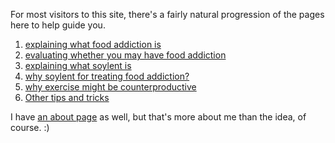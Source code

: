 For most visitors to this site, there's a fairly natural progression of the pages here to help guide you.

  1. [explaining what food addiction is](what-is-food-addiction)
  2. [evaluating whether you may have food addiction](do-you-have-food-addiction)
  3. [explaining what soylent is](what-is-soylent)
  4. [why soylent for treating food addiction?](soylent-for-treating-food-addiction)
  5. [why exercise might be counterproductive](exercise-is-bad-for-weight-loss)
  6. [Other tips and tricks](figure-out-what-works-for-you)

I have [an about page](about) as well, but that's more about me than the idea, of course. :)
